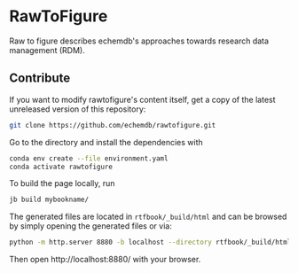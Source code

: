 # RawToFigure

Raw to figure describes echemdb's approaches towards research data management (RDM).

## Contribute

If you want to modify rawtofigure's content itself, get a copy of the latest
unreleased version of this repository:

```sh
git clone https://github.com/echemdb/rawtofigure.git
```

Go to the directory and install the dependencies with

```sh
conda env create --file environment.yaml
conda activate rawtofigure
```

To build the page locally, run

```sh
jb build mybookname/
```

<!--**Note:** The build requires internet access, since data is pulled from
external repositories to evaluate the documentation content.-->

The generated files are located in `rtfbook/_build/html` and can be browsed
by simply opening the generated files or via:

```sh
python -m http.server 8880 -b localhost --directory rtfbook/_build/html
```

Then open http://localhost:8880/ with your browser.

